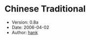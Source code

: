 Chinese Traditional
===================

* Version: 0.8a
* Date: 2006-04-02
* Author: [hank](http://sourceforge.net/users/hanklu/)
